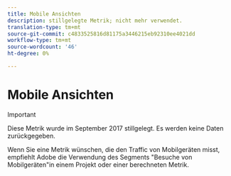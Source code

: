 ```yaml
---
title: Mobile Ansichten
description: stillgelegte Metrik; nicht mehr verwendet.
translation-type: tm+mt
source-git-commit: c4833525816d81175a3446215eb92310ee4021dd
workflow-type: tm+mt
source-wordcount: '46'
ht-degree: 0%

---
```



# Mobile Ansichten

>[!IMPORTANT]
>
>Diese Metrik wurde im September 2017 stillgelegt. Es werden keine Daten zurückgegeben.

Wenn Sie eine Metrik wünschen, die den Traffic von Mobilgeräten misst, empfiehlt Adobe die Verwendung des Segments &quot;Besuche von Mobilgeräten&quot;in einem Projekt oder einer berechneten Metrik.
